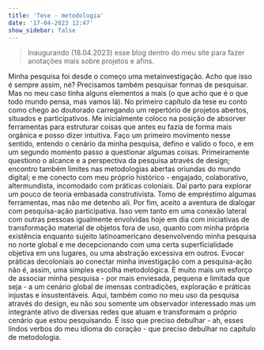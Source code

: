 ```yaml
---
title: 'Tese - metodologia'
date: '17-04-2023 12:47'
show_sidebar: false
---
```


> Inaugurando (18.04.2023) esse blog dentro do meu site para fazer anotações mais sobre projetos e afins.

Minha pesquisa foi desde o começo uma metainvestigação. Acho que isso é sempre assim, né? Precisamos também pesquisar formas de pesquisar. Mas no meu caso tinha alguns elementos a mais (o que acho que é o que todo mundo pensa, mas vamos lá). No primeiro capítulo da tese eu conto como chego ao doutorado carregando um repertório de projetos abertos, situados e participativos. Me inicialmente coloco na posição de absorver ferramentas para estruturar coisas que antes eu fazia de forma mais orgânica e posso dizer intuitiva. Faço um primeiro movimento nesse sentido, entendo o cenário da minha pesquisa, defino e valido o foco, e em um segundo momento passo a questionar algumas coisas. Primeiramente questiono o alcance e a perspectiva da pesquisa através de design; encontro também limites nas metodologias abertas oriundas do mundo digital; e me conecto com meu próprio histórico - engajado, colaborativo, altermundista, incomodado com práticas coloniais. Daí parto para explorar um pouco de teoria embasada construtivista. Tomo de empréstimo algumas ferramentas, mas não me detenho ali. Por fim, aceito a aventura de dialogar com pesquisa-ação participativa. Isso vem tanto em uma conexão lateral com outras pessoas igualmente envolvidas hoje em dia com iniciativas de transformação material de objetos fora de uso, quanto com minha própria existência enquanto sujeito latinoamericano desenvolvendo minha pesquisa no norte global e me decepcionando com uma certa superficialidade objetiva em uns lugares, ou uma abstração excessiva em outros. Evocar práticas decoloniais ao conectar minha investigação com a pesquisa-ação não é, assim, uma simples escolha metodológica. É muito mais um esforço de associar minha pesquisa - por mais enviesada, pequena e limitada que seja - a um cenário global de imensas contradições, exploração e práticas injustas e insustentáveis. Aqui, também como no meu uso da pesquisa através do design, eu não sou somente um observador interessado mas um integrante ativo de diversas redes que atuam e transformam o próprio cenário que estou pesquisando. É isso que preciso debulhar - ah, esses lindos verbos do meu idioma do coração - que preciso debulhar no capítulo de metodologia.
